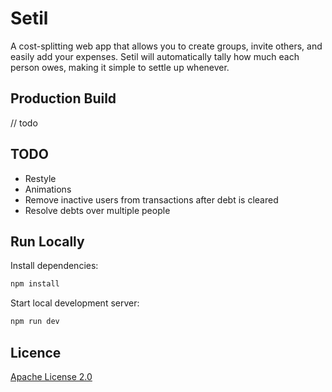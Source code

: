 # Setil

A cost-splitting web app that allows you to create groups, invite others, and easily add your expenses. Setil will automatically tally how much each person owes, making it simple to settle up whenever.

## Production Build

// todo

## TODO

- Restyle
- Animations
- Remove inactive users from transactions after debt is cleared
- Resolve debts over multiple people

## Run Locally

Install dependencies:

```bash
npm install
```

Start local development server:

```bash
npm run dev
```

## Licence

[Apache License 2.0](LICENSE)
